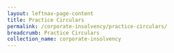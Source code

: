 ```yaml
---
layout: leftnav-page-content
title: Practice Circulars
permalink: /corporate-insolvency/practice-circulars/
breadcrumb: Practice Circulars
collection_name: corporate-insolvency
---
```

